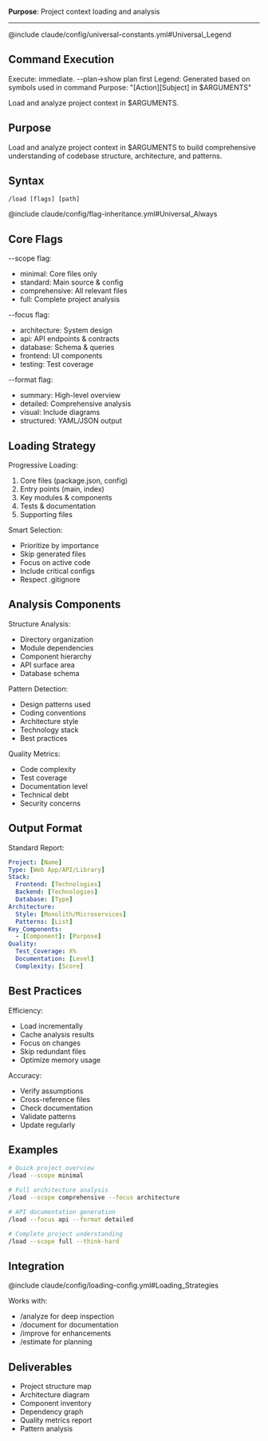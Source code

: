 **Purpose**: Project context loading and analysis

---

@include claude/config/universal-constants.yml#Universal_Legend

## Command Execution
Execute: immediate. --plan→show plan first
Legend: Generated based on symbols used in command
Purpose: "[Action][Subject] in $ARGUMENTS"

Load and analyze project context in $ARGUMENTS.

## Purpose
Load and analyze project context in $ARGUMENTS to build comprehensive understanding of codebase structure, architecture, and patterns.

## Syntax
`/load [flags] [path]`

@include claude/config/flag-inheritance.yml#Universal_Always

## Core Flags

--scope flag:
- minimal: Core files only
- standard: Main source & config
- comprehensive: All relevant files
- full: Complete project analysis

--focus flag:
- architecture: System design
- api: API endpoints & contracts
- database: Schema & queries
- frontend: UI components
- testing: Test coverage

--format flag:
- summary: High-level overview
- detailed: Comprehensive analysis
- visual: Include diagrams
- structured: YAML/JSON output

## Loading Strategy

Progressive Loading:
1. Core files (package.json, config)
2. Entry points (main, index)
3. Key modules & components
4. Tests & documentation
5. Supporting files

Smart Selection:
- Prioritize by importance
- Skip generated files
- Focus on active code
- Include critical configs
- Respect .gitignore

## Analysis Components

Structure Analysis:
- Directory organization
- Module dependencies
- Component hierarchy
- API surface area
- Database schema

Pattern Detection:
- Design patterns used
- Coding conventions
- Architecture style
- Technology stack
- Best practices

Quality Metrics:
- Code complexity
- Test coverage
- Documentation level
- Technical debt
- Security concerns

## Output Format

Standard Report:
```yaml
Project: [Name]
Type: [Web App/API/Library]
Stack:
  Frontend: [Technologies]
  Backend: [Technologies]
  Database: [Type]
Architecture:
  Style: [Monolith/Microservices]
  Patterns: [List]
Key_Components:
  - [Component]: [Purpose]
Quality:
  Test_Coverage: X%
  Documentation: [Level]
  Complexity: [Score]
```

## Best Practices

Efficiency:
- Load incrementally
- Cache analysis results
- Focus on changes
- Skip redundant files
- Optimize memory usage

Accuracy:
- Verify assumptions
- Cross-reference files
- Check documentation
- Validate patterns
- Update regularly

## Examples

```bash
# Quick project overview
/load --scope minimal

# Full architecture analysis
/load --scope comprehensive --focus architecture

# API documentation generation
/load --focus api --format detailed

# Complete project understanding
/load --scope full --think-hard
```

## Integration

@include claude/config/loading-config.yml#Loading_Strategies

Works with:
- /analyze for deep inspection
- /document for documentation
- /improve for enhancements
- /estimate for planning

## Deliverables

- Project structure map
- Architecture diagram
- Component inventory
- Dependency graph
- Quality metrics report
- Pattern analysis